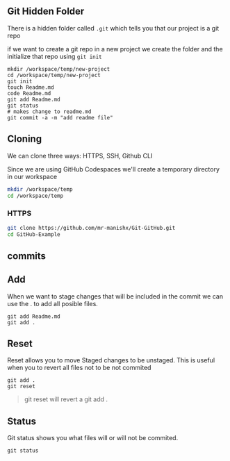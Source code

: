 ## Git Hidden Folder

There is a hidden folder called `.git` which tells you that our project is a git repo 

if we want to create a git repo in a new project we create the folder and the initialize that repo using `git init`

```
mkdir /workspace/temp/new-project
cd /workspace/temp/new-project
git init
touch Readme.md
code Readme.md
git add Readme.md
git status
# makes change to readme.md
git commit -a -m "add readme file"
```

## Cloning

We can clone three ways: HTTPS, SSH, Github CLI

Since we are using GitHub Codespaces we'll create a temporary directory in our workspace

```sh
mkdir /workspace/temp
cd /workspace/temp
```

### HTTPS

```sh
git clone https://github.com/mr-manishx/Git-GitHub.git
cd GitHub-Example
```

## commits 


## Add

When we want to stage changes that will be included in the commit we can use the . to add all posible files.

```
git add Readme.md
git add .
```

## Reset
Reset allows you to move Staged changes to be unstaged.
This  is useful when you to revert all files not to be not commited

```
git add .
git reset
```

> git reset will revert a git add .


## Status

Git status shows you what files will or will not be commited.

```
git status
```